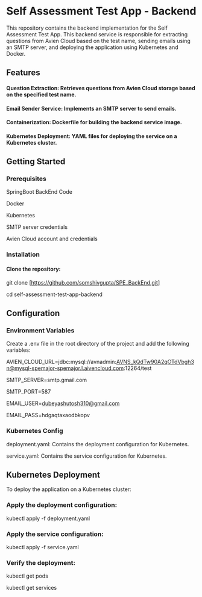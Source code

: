 # Self Assessment Test App - Backend

This repository contains the backend implementation for the Self Assessment Test App. This backend service is responsible for extracting questions from Avien Cloud based on the test name, sending emails using an SMTP server, and deploying the application using Kubernetes and Docker.


## Features


#### Question Extraction: Retrieves questions from Avien Cloud storage based on the specified test name.

#### Email Sender Service: Implements an SMTP server to send emails.

#### Containerization: Dockerfile for building the backend service image.

#### Kubernetes Deployment: YAML files for deploying the service on a Kubernetes cluster.


## Getting Started


### Prerequisites

SpringBoot BackEnd Code 

Docker

Kubernetes

SMTP server credentials

Avien Cloud account and credentials


### Installation

#### Clone the repository:


git clone [https://github.com/somshivgupta/SPE_BackEnd.git]

cd self-assessment-test-app-backend


## Configuration


### Environment Variables

Create a .env file in the root directory of the project and add the following variables:


AVIEN_CLOUD_URL=jdbc:mysql://avnadmin:AVNS_kQdTw90A2qOTdVbgh3n@mysql-spemajor-spemajor.l.aivencloud.com:12264/test

SMTP_SERVER=smtp.gmail.com

SMTP_PORT=587

EMAIL_USER=dubeyashutosh310@gmail.com

EMAIL_PASS=hdgaqtaxaodbkopv


### Kubernetes Config


deployment.yaml: Contains the deployment configuration for Kubernetes.

service.yaml: Contains the service configuration for Kubernetes.


## Kubernetes Deployment

To deploy the application on a Kubernetes cluster:


### Apply the deployment configuration:

kubectl apply -f deployment.yaml


### Apply the service configuration:

kubectl apply -f service.yaml


### Verify the deployment:

kubectl get pods

kubectl get services
